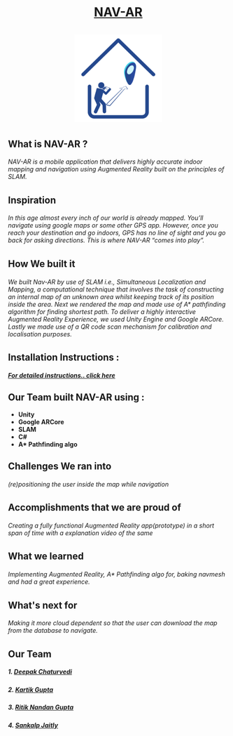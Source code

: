 <h1 align=center> <b><u>  NAV-AR  </b></u><br><br>
<img src="https://raw.githubusercontent.com/thisiskartikgupta/NAV-AR/main/static/png/appLogo.png?token=GHSAT0AAAAAABU7TXMTJ2AIMNYNZV6E5H7WYVXP2PQ" width="200px">
</h1>

## What is NAV-AR ?
###### NAV-AR is a mobile application that delivers highly accurate indoor mapping and navigation using Augmented Reality built on the principles of SLAM.

## Inspiration 
######  In this age almost every inch of our world is already mapped. You’ll navigate using google maps or some other GPS app. However, once you reach your destination and go indoors, GPS has no line of sight and you go back for asking directions. This is where NAV-AR “comes into play”.

## How We built it
###### We built Nav-AR by use of SLAM i.e., Simultaneous Localization and Mapping, a computational technique that involves the task of constructing an internal map of an unknown area whilst keeping track of its position inside the area. Next we rendered the map and made use of A* pathfinding algorithm for finding shortest path. To deliver a highly interactive  Augmented Reality Experience, we used Unity Engine and Google ARCore. Lastly we made use of a QR code scan mechanism for calibration and localisation purposes.

## Installation Instructions :
##### [For detailed instructions.. click here](https://github.com/thisiskartikgupta/NAV-AR/blob/main/INSTRUCTIONS_TO_ACCESS.md)

## Our Team built NAV-AR using  :
<ul>
  <li> <b>Unity</b> </li>
  <li> <b>Google ARCore </b> </li>
  <li> <b>SLAM</b></li>
  <li> <b>C# </b></li>
  <li> <b>A* Pathfinding algo</b></li>
</ul>

## Challenges We ran into
###### (re)positioning the user inside the map while navigation 

## Accomplishments that we are proud of 
###### Creating a fully functional Augmented Reality app(prototype) in a short span of time with a explanation video of the same

## What we learned
###### Implementing Augmented Reality, A* Pathfinding algo for, baking navmesh and had a great experience.

## What's next for 
###### Making it more cloud dependent so that the user can download the map from the database to navigate.


## Our Team
##### 1. [Deepak Chaturvedi](https://github.com/thedeepakchaturvedi)
##### 2. [Kartik Gupta](https://github.com/thisiskartikgupta)
##### 3. [Ritik Nandan Gupta](https://github.com/Ritik565)
##### 4. [Sankalp Jaitly](https://github.com/bardrock01)

